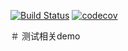 [![Build Status](https://travis-ci.org/DogJun/testing.svg?branch=master)](https://travis-ci.org/DogJun/testing)
[![codecov](https://codecov.io/gh/DogJun/testing/branch/master/graph/badge.svg)](https://codecov.io/gh/DogJun/testing)

＃ 测试相关demo